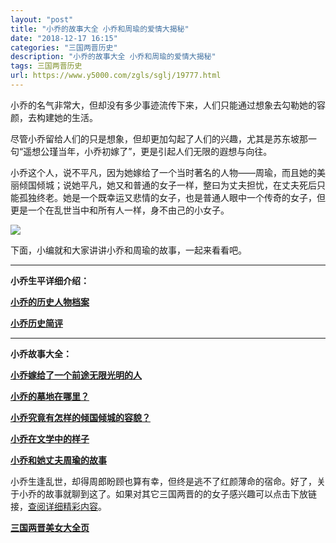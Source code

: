 ```yaml
---
layout: "post"
title: "小乔的故事大全 小乔和周瑜的爱情大揭秘"
date: "2018-12-17 16:15"
categories: "三国两晋历史"
description: "小乔的故事大全 小乔和周瑜的爱情大揭秘"
tags: 三国两晋历史
url: https://www.y5000.com/zgls/sglj/19777.html
---
```






小乔的名气非常大，但却没有多少事迹流传下来，人们只能通过想象去勾勒她的容颜，去构建她的生活。

尽管小乔留给人们的只是想象，但却更加勾起了人们的兴趣，尤其是苏东坡那一句“遥想公瑾当年，小乔初嫁了”，更是引起人们无限的遐想与向往。

小乔这个人，说不平凡，因为她嫁给了一个当时著名的人物——周瑜，而且她的美丽倾国倾城；说她平凡，她又和普通的女子一样，整曰为丈夫担忧，在丈夫死后只能孤独终老。她是一个既幸运又悲情的女子，也是普通人眼中一个传奇的女子，但更是一个在乱世当中和所有人一样，身不由己的小女子。

![](https://img.y5000.comhttps://www.y5000.com/uploads/allimg/170426/6-1F426093G62W.jpg)

下面，小编就和大家讲讲小乔和周瑜的故事，一起来看看吧。

* * *

**小乔生平详细介绍：**

**[小乔的历史人物档案](https://www.y5000.com/zgls/sglj/19755.html)**

**[小乔历史简评](https://www.y5000.com/zgls/sglj/19757.html)**

* * *

**小乔故事大全：**

**[小乔嫁给了一个前途无限光明的人](https://www.y5000.com/zgls/sglj/19759.html)**

**[小乔的墓地在哪里？](https://www.y5000.com/zgls/sglj/19764.html)**

**[小乔究竟有怎样的倾国倾城的容貌？](https://www.y5000.com/zgls/sglj/19766.html)**

**[小乔在文学中的样子](https://www.y5000.com/zgls/sglj/19767.html)**

**[小乔和她丈夫周瑜的故事](https://www.y5000.com/zgls/sglj/19772.html)**

小乔生逢乱世，却得周郎盼顾也算有幸，但终是逃不了红颜薄命的宿命。好了，关于小乔的故事就聊到这了。如果对其它三国两晋的的女子感兴趣可以点击下放链接，[查阅详细精彩内容](https://www.y5000.com/zgls/sglj/19752.html)。

**[三国两晋美女大全页](https://www.y5000.com/zgls/sglj/19752.html)**
